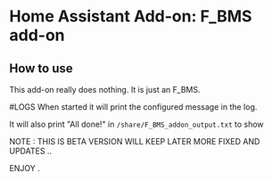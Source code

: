 # Home Assistant Add-on: F_BMS add-on

## How to use

This add-on really does nothing. It is just an F_BMS.

#LOGS
When started it will print the configured message  in the log.

It will also print "All done!" in `/share/F_BMS_addon_output.txt` to show


NOTE : THIS IS BETA VERSION WILL KEEP LATER MORE FIXED AND UPDATES .. 

ENJOY .
